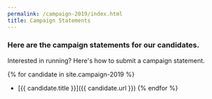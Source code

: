 ```yaml
---
permalink: /campaign-2019/index.html
title: Campaign Statements
---
```


### Here are the campaign statements for our candidates.

Interested in running? Here's how to submit a campaign statement.

{% for candidate in site.campaign-2019 %}
* [{{ candidate.title }}]({{ candidate.url }})
{% endfor %}